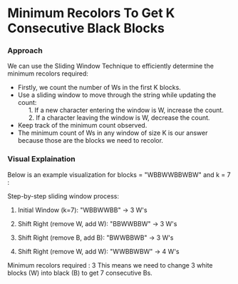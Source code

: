 # Minimum Recolors To Get K Consecutive Black Blocks

### Approach
We can use the Sliding Window Technique to efficiently determine the minimum recolors required:
- Firstly, we count the number of Ws in the first K blocks.
- Use a sliding window to move through the string while updating the count:
<br/> &nbsp;   &nbsp;   &nbsp; 1. If a new character entering the window is W, increase the count.
<br/> &nbsp;   &nbsp;   &nbsp; 2. If a character leaving the window is W, decrease the count.
- Keep track of the minimum count observed.
- The minimum count of Ws in any window of size K is our answer because those are the blocks we need to recolor.

### Visual Explaination
Below is an example visualization for blocks = "WBBWWBBWBW" and k = 7 :

Step-by-step sliding window process:

1. Initial Window (k=7):
"WBBWWBB" → 3 W's

2. Shift Right (remove W, add W):
"BBWWBBW" → 3 W's

3. Shift Right (remove B, add B):
"BWWBBWB" → 3 W's

4. Shift Right (remove W, add W):
"WWBBWBW" → 4 W's

Minimum recolors required : 3
This means we need to change 3 white blocks (W) into black (B) to get 7 consecutive Bs.

